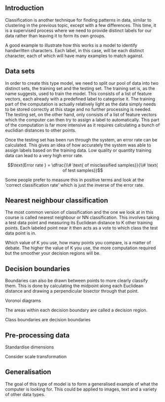 ## Introduction

Classification is another technique for finding patterns in data, similar to clustering in the previous topic, except with a few differences. This time, it is a supervised process where we need to provide distinct labels for our data rather than leaving it to form its own groups.

A good example to illustrate how this works is a model to identify handwritten characters. Each label, in this case, will be each distinct character, each of which will have many examples to match against.

<!-- Image -->

## Data sets

In order to create this type model, we need to split our pool of data into two distinct sets, the training set and the testing set. The training set is, as the name suggests, used to train the model. This consists of a list of feature vectors, each already with a predefined label to categorise it. The training part of the computation is actually relatively light as the data simply needs to be stored correctly at this stage and no further processing is needed. The testing set, on the other hand, only consists of a list of feature vectors which the computer can then try to assign a label to automatically. This part of the computation is far more intensive as it requires calculating a bunch of euclidian distances to other points.

Once the testing set has been run through the system, an error rate can be calculated. This gives an idea of how accurately the system was able to assign labels based on the training data. Low quality or quantity training data can lead to a very high error rate.

$$\text{Error rate } = \dfrac{\\# \text{ of misclassified samples}}{\\# \text{ of test samples}}$$

Some people prefer to measure this in positive terms and look at the 'correct classification rate' which is just the inverse of the error rate.

## Nearest neighbour classification

The most common version of classification and the one we look at in this course is called nearest neighbour or NN classification. This involves taking a test data point and measuring its Euclidean distance to K other training points. Each labeled point near it then acts as a vote to which class the test data point is in.

Which value of K you use, how many points you compare, is a matter of debate. The higher the value of K you use, the more computation required but the smoother your decision regions will be.

## Decision boundaries

Boundaries can also be drawn between points to more clearly classify them. This is done by calculating the midpoint along each Euclidean distance and drawing a perpendicular bisector through that point.

<!-- Image -->

Voronoi diagrams

The areas within each decision boundary are called a decision region.

<!-- Image -->

Class boundaries are decision boundaries

## Pre-processing data

Standardise dimensions

Consider scale transformation

## Generalisation

The goal of this type of model is to form a generalised example of what the computer is looking for. This could be applied to images, text and a variety of other data types.
